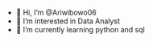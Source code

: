 - 👋 Hi, I’m @Ariwibowo06
- 👀 I’m interested in Data Analyst
- 🌱 I’m currently learning python and sql

<!---
Ariwibowo06/Ariwibowo06 is a ✨ special ✨ repository because its `README.md` (this file) appears on your GitHub profile.
You can click the Preview link to take a look at your changes.
--->
